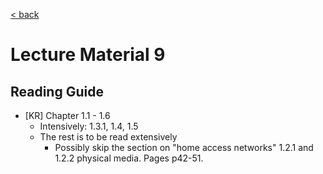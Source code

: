 [< back](README.md)

# Lecture Material 9

## Reading Guide

- \[KR\] Chapter 1.1 - 1.6
    - Intensively: 1.3.1, 1.4, 1.5
    - The rest is to be read extensively
        - Possibly skip the section on "home access networks" 1.2.1 and 1.2.2 physical media. Pages  p42-51.
